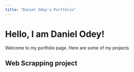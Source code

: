 ```yaml
---
title: "Daniel Odey's Portfolio"
---
```


# Hello, I am Daniel Odey!
Welcome to my portfolio page. Here are some of my projects

## Web Scrapping project
